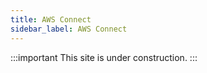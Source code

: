 ```yaml
---
title: AWS Connect
sidebar_label: AWS Connect
---
```


:::important
This site is under construction.
:::

